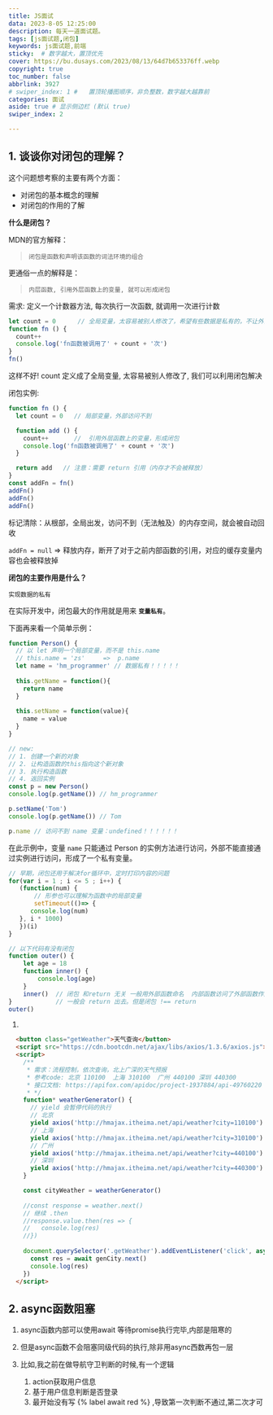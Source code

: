 ```yaml
---
title: JS面试
data: 2023-8-05 12:25:00
description: 每天一道面试题。
tags: [js面试题,闭包]
keywords: js面试题,前端
sticky:  # 数字越大，置顶优先
cover: https://bu.dusays.com/2023/08/13/64d7b653376ff.webp
copyright: true
toc_number: false
abbrlink: 3927
# swiper_index: 1 #   置顶轮播图顺序，非负整数，数字越大越靠前
categories: 面试 
aside: true # 显示侧边栏 (默认 true)
swiper_index: 2

---
```


## 1. 谈谈你对闭包的理解？

这个问题想考察的主要有两个方面：

- 对闭包的基本概念的理解
- 对闭包的作用的了解

**什么是闭包？**

MDN的官方解释：

> `闭包是函数和声明该函数的词法环境的组合`

更通俗一点的解释是：

> `内层函数, 引用外层函数上的变量, 就可以形成闭包`

需求: 定义一个计数器方法, 每次执行一次函数, 就调用一次进行计数

```js
let count = 0      // 全局变量，太容易被别人修改了，希望有些数据是私有的，不让外部随意的访问
function fn () {
  count++
  console.log('fn函数被调用了' + count + '次')
}
fn()
```

这样不好! count 定义成了全局变量, 太容易被别人修改了,  我们可以利用闭包解决

闭包实例:

```jsx
function fn () {
  let count = 0   // 局部变量，外部访问不到

  function add () {
    count++       //  引用外层函数上的变量，形成闭包
    console.log('fn函数被调用了' + count + '次')
  }

  return add   // 注意：需要 return 引用（内存才不会被释放）
}
const addFn = fn()
addFn()
addFn()
addFn()
```

标记清除：从根部，全局出发，访问不到（无法触及）的内存空间，就会被自动回收

`addFn = null`    => 释放内存，断开了对于之前内部函数的引用，对应的缓存变量内容也会被释放掉



**闭包的主要作用是什么？**

`实现数据的私有`

在实际开发中，闭包最大的作用就是用来 **`变量私有`**。

下面再来看一个简单示例：

```js
function Person() {
  // 以 let 声明一个局部变量，而不是 this.name
  // this.name = 'zs'     =>  p.name
  let name = 'hm_programmer' // 数据私有！！！！！
  
  this.getName = function(){ 
    return name
  }
  
  this.setName = function(value){ 
    name = value
  }
}

// new:
// 1. 创建一个新的对象
// 2. 让构造函数的this指向这个新对象
// 3. 执行构造函数
// 4. 返回实例
const p = new Person()
console.log(p.getName()) // hm_programmer

p.setName('Tom')
console.log(p.getName()) // Tom

p.name // 访问不到 name 变量：undefined！！！！！！
```

在此示例中，变量 `name` 只能通过 Person 的实例方法进行访问，外部不能直接通过实例进行访问，形成了一个私有变量。

```js
// 早期，闭包还用于解决for循环中，定时打印内容的问题
for(var i = 1 ; i <= 5 ; i++) {
   (function(num) {
       // 形参也可以理解为函数中的局部变量
       setTimeout(()=> {
      console.log(num)
   }, i * 1000)
   })(i)
}
```

```javascript
// 以下代码有没有闭包
function outer() {
    let age = 18
    function inner() {
        console.log(age)
    }
    inner()  // 闭包 和return 无关 一般用外部函数命名  内部函数访问了外部函数作用域里的变量
}            // 一般会 return 出去。但是闭包 !== return
outer()
```
1. 

```html
  <button class="getWeather">天气查询</button>
  <script src="https://cdn.bootcdn.net/ajax/libs/axios/1.3.6/axios.js"></script>
  <script>
    /**
     * 需求：流程控制，依次查询，北上广深的天气预报
     * 参考code: 北京 110100  上海 310100  广州 440100 深圳 440300
     * 接口文档: https://apifox.com/apidoc/project-1937884/api-49760220
     * */
    function* weatherGenerator() {
      // yield 会暂停代码的执行
      // 北京
      yield axios('http://hmajax.itheima.net/api/weather?city=110100')
      // 上海
      yield axios('http://hmajax.itheima.net/api/weather?city=310100')
      // 广州
      yield axios('http://hmajax.itheima.net/api/weather?city=440100')
      // 深圳
      yield axios('http://hmajax.itheima.net/api/weather?city=440300')
    }

    const cityWeather = weatherGenerator()
    
    //const response = weather.next()
    // 继续 .then
    //response.value.then(res => {
    //   console.log(res)
    //})
    
    document.querySelector('.getWeather').addEventListener('click', async () => {
      const res = await genCity.next()
      console.log(res)
    })
  </script>
```





## 2. async函数阻塞

   1. async函数内部可以使用await 等待promise执行完毕,内部是阻寒的

   2. 但是async函数不会阻塞同级代码的执行,除非用async西数再包一层

   3. 比如,我之前在做导航守卫判断的时候,有一个逻辑

      1. action获取用户信息
      2. 基于用户信息判断是否登录
      3. 最开始没有写 {% label await red %} ,导致第一次判断不通过,第二次才可







